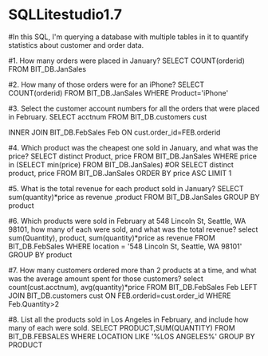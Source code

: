 # SQLLitestudio1.7
#In this SQL, I'm querying a database with multiple tables in it to quantify statistics about customer and order data. 

#1. How many orders were placed in January? 
SELECT COUNT(orderid)
FROM BIT_DB.JanSales

#2. How many of those orders were for an iPhone? 
SELECT COUNT(orderid)
FROM BIT_DB.JanSales
WHERE Product='iPhone'

#3. Select the customer account numbers for all the orders that were placed in February. 
SELECT acctnum
FROM BIT_DB.customers cust

INNER JOIN BIT_DB.FebSales Feb
ON cust.order_id=FEB.orderid

#4. Which product was the cheapest one sold in January, and what was the price? 
SELECT distinct Product, price
FROM BIT_DB.JanSales
WHERE  price in (SELECT min(price) FROM BIT_DB.JanSales)
#OR 
SELECT distinct product, price FROM BIT_DB.JanSales 
ORDER BY price ASC LIMIT 1

#5. What is the total revenue for each product sold in January?
SELECT sum(quantity)*price as revenue
,product
FROM BIT_DB.JanSales
GROUP BY product

#6. Which products were sold in February at 548 Lincoln St, Seattle, WA 98101, how many of each were sold, and what was the total revenue?
select 
sum(Quantity), 
product, 
sum(quantity)*price as revenue
FROM BIT_DB.FebSales 
WHERE location = '548 Lincoln St, Seattle, WA 98101'
GROUP BY product

#7. How many customers ordered more than 2 products at a time, and what was the average amount spent for those customers? 
select 
count(cust.acctnum), 
avg(quantity)*price
FROM BIT_DB.FebSales Feb
LEFT JOIN BIT_DB.customers cust
ON FEB.orderid=cust.order_id
WHERE Feb.Quantity>2

#8. List all the products sold in Los Angeles in February, and include how many of each were sold.
SELECT PRODUCT,SUM(QUANTITY)
FROM BIT_DB.FEBSALES
WHERE LOCATION LIKE '%LOS ANGELES%'
GROUP BY PRODUCT
